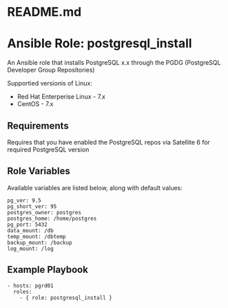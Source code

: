 # README.md
# Ansible Role: postgresql_install 

An Ansible role that installs PostgreSQL x.x through the PGDG (PostgreSQL Developer Group Repositories)

Supportied versionis of Linux:

- Red Hat Enterperise Linux - 7.x
- CentOS - 7.x

## Requirements

Requires that you have enabled the PostgreSQL repos via Satellite 6 for required PostgreSQL version

## Role Variables

Available variables are listed below, along with default values:

    pg_ver: 9.5
    pg_short_ver: 95
    postgres_owner: postgres 
    postgres_home: /home/postgres
    pg_port: 5432 
    data_mount: /db
    temp_mount: /dbtemp
    backup_mount: /backup
    log_mount: /log

## Example Playbook

    - hosts: pgrd01
      roles:
        - { role: postgresql_install }
